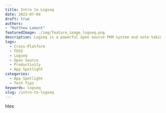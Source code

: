 ```yaml
---
title: Intro to Logseq
date: 2023-07-04
draft: true
authors: 
- "Matthew Lamont"
featuredImage: ./img/feature_image_logseq.png
description: Logseq is a powerful open source PKM system and note taking app that can be quite complex. Today we will show you how to use it to write better notes.
tags:
  - Cross-Platform
  - FOSS
  - Logseq
  - Open Source
  - Productivity
  - App Spotlight
categories:
  - App Spotlight
  - Tech Tips
keywords: logseq
slug: /intro-to-logseq
---
```


htes